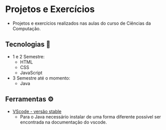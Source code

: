 # Projetos e Exercícios
- Projetos e exercícios realizados nas aulas do curso de Ciências da Computação.

## Tecnologias :rocket: 
- 1 e 2 Semestre:
    - HTML
    - CSS
    - JavaScript
- 3 Semestre até o momento:
    - Java

## Ferramentas :gear:
- [VScode - versão stable](https://code.visualstudio.com/) 
    - Para o Java necessário instalar de uma forma diferente possível ser encontrada na documentação do vscode.

